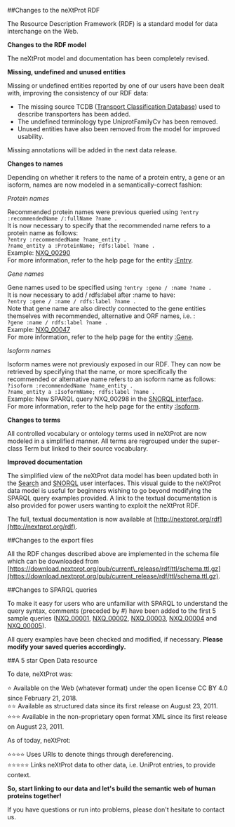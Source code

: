 ##Changes to the neXtProt RDF

The Resource Description Framework (RDF) is a standard model for data interchange on the Web.   

**Changes to the RDF model**

The neXtProt model and documentation has been completely revised.

**Missing, undefined and unused entities**

Missing or undefined entities reported by one of our users have been dealt with, improving the consistency of our RDF data:

* The missing source TCDB ([Transport Classification Database](https://www.tcdb.org)) used to describe transporters has been added. 
* The undefined terminology type UniprotFamilyCv has been removed. 
* Unused entities have also been removed from the model for improved usability. 

Missing annotations will be added in the next data release.

**Changes to names**

Depending on whether it refers to the name of a protein entry, a gene or an isoform, names are now modeled in a semantically-correct fashion:

_Protein names_

Recommended protein names were previous queried using ```?entry :recommendedName /:fullName ?name .```<br>
It is now necessary to specify that the recommended name refers to a protein name as follows:<br>
```?entry :recommendedName ?name_entity .```<br>
```?name_entity a :ProteinName; rdfs:label ?name .```<br>
Example: [NXQ\_00290](../proteins/search?mode=advanced&queryId=NXQ_00290)<br>
For more information, refer to the help page for the entity [:Entry](https://snorql.nextprot.org/help/entity/Entry).<br>

_Gene names_

Gene names used to be specified using ```?entry :gene / :name ?name .```<br>
It is now necessary to add / rdfs:label after :name to have:<br>
```?entry :gene / :name / rdfs:label ?name .```<br>
Note that gene name are also directly connected to the gene entities themselves with recommended, alternative and ORF names, i.e. :<br>
```?gene :name / rdfs:label ?name .```<br>
Example: [NXQ\_00047](../proteins/search?mode=advanced&queryId=NXQ_00047)<br>
For more information, refer to the help page for the entity [:Gene](https://snorql.nextprot.org/help/entity/Gene).<br>

_Isoform names_

Isoform names were not previously exposed in our RDF. They can now be retrieved by specifying that the name, or more specifically the recommended or alternative name refers to an isoform name as follows:<br>
```?isoform :recommendedName ?name_entity .```<br>
```?name_entity a :IsoformName; rdfs:label ?name .```<br>
Example: New SPARQL query NXQ\_00298 in the [SNORQL interface](https://snorql.nextprot.org/).<br>
For more information, refer to the help page for the entity [:Isoform](https://snorql.nextprot.org/help/entity/Isoform).<br>

**Changes to terms**

All controlled vocabulary or ontology terms used in neXtProt are now modeled in a simplified manner. All terms are regrouped under the super-class Term but linked to their source vocabulary.

**Improved documentation**

The simplified view of the neXtProt data model has been updated both in the [Search](../help/data-model) and [SNORQL](https://snorql.nextprot.org/help/doc/introduction) user interfaces. This visual guide to the neXtProt data model is useful for beginners wishing to go beyond modifying the SPARQL query examples provided. A link to the textual documentation is also provided for power users wanting to exploit the neXtProt RDF.

The full, textual documentation is now available at [http://nextprot.org/rdf](http://nextprot.org/rdf). 

##Changes to the export files

All the RDF changes described above are implemented in the schema file which can be downloaded from [https://download.nextprot.org/pub/current\_release/rdf/ttl/schema.ttl.gz](https://download.nextprot.org/pub/current_release/rdf/ttl/schema.ttl.gz). 

##Changes to SPARQL queries

To make it easy for users who are unfamiliar with SPARQL to understand the query syntax, comments (preceded by #) have been added to the first 5 sample queries ([NXQ\_00001](../proteins/search?mode=advanced&queryId=NXQ_00001),  [NXQ\_00002](../proteins/search?mode=advanced&queryId=NXQ_00002), [NXQ\_00003](../proteins/search?mode=advanced&queryId=NXQ_00003), [NXQ\_00004](../proteins/search?mode=advanced&queryId=NXQ_00004) and [NXQ\_00005](../proteins/search?mode=advanced&queryId=NXQ_00005)).

All query examples have been checked and modified, if necessary. **Please modify your saved queries accordingly.**

##A 5 star Open Data resource

To date, neXtProt was:

&#11088; Available on the Web (whatever format) under the open license CC BY 4.0 since February 21, 2018.<br>
&#11088;&#11088; Available as structured data since its first release on August 23, 2011.<br>
&#11088;&#11088;&#11088; Available in the non-proprietary open format XML since its first release on August 23, 2011.

As of today, neXtProt:

&#11088;&#11088;&#11088;&#11088; Uses URIs to denote things through dereferencing.<br>
&#11088;&#11088;&#11088;&#11088;&#11088; Links neXtProt data to other data, i.e. UniProt entries, to provide context.

**So, start linking to our data and let's build the semantic web of human proteins together!**

If you have questions or run into problems, please don't hesitate to contact us.
